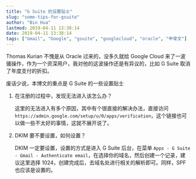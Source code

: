 ```yaml
---
title: "G Suite 的设置贴士"
slug: "some-tips-for-gsuite"
author: "Bin Hua"
lastmod: 2019-04-11 13:38:14
date: 2019-04-11 13:38:14
tags: ["Gmail", "Google", "gsuite", "googlecloud", "oracle", "甲骨文"]
---
```


Thomas Kurian 不愧是从 Oracle 过来的，没多久就给 Google Cloud 来了一波骚操作，作为一个资深用户，我对他的这波操作还是有异议的，比如 G Suite 取消了年度支付的折扣。

废话少说，本博文的重点是 G Suite 的一些设置贴士

1. 在注册的过程中，发现无法进入该怎么办？

    这里的无法进入有多个原因，其中有个很直接的解决办法，直接访问 `https://admin.google.com/setup/u/0/apps/verification`，这个链接也可以做一些不太好的事情，这就不展开说了。
    
2. DKIM 要不要设置，如何设置？

    DKIM 一定要设置，设置的方式是进入 G Suite 后台，在菜单 `Apps - G Suite - Gmail - Authenticate email`，在选择你的域名，然后创建一个记录，建议这里选择 1024，创建完成后，去域名处进行相关的解析即可。同样，SPF 也应该是设置的。